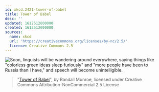 ```yaml
---
id: xkcd.2421-tower-of-babel
title: Tower of Babel
desc: ''
updated: 1612512000000
created: 1612512000000
sources:
  name: xkcd
  url: 'https://creativecommons.org/licenses/by-nc/2.5/'
  license: Creative Commons 2.5
---
```

![Soon, linguists will be wandering around everywhere, saying things like "colorless green ideas sleep furiously" and "more people have been to Russia than I have," and speech will become unintelligible.](https://imgs.xkcd.com/comics/tower_of_babel.png)
> "[Tower of Babel](https://xkcd.com/2421/)", by Randall Munroe, licensed under Creative Commons Attribution-NonCommercial 2.5 License
